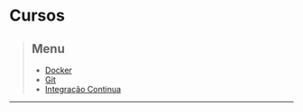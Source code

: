 # Cursos

> ## Menu
>
> - [Docker](Docker.md)
> - [Git](Docker.md)
> - [Integração Continua](Docker.md)

---
